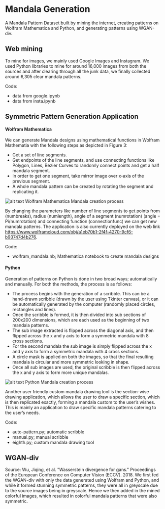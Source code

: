 # Mandala Generation
A Mandala Pattern Dataset built by mining the internet, creating patterns on Wolfram Mathematica and Python, and generating patterns using WGAN-div.

## Web mining
To mine for images, we mainly used Google Images and Instagram. We used Python libraries to mine for around 16,000 images from both the sources and after clearing through all the junk data, we finally collected around 6,305 clear mandala patterns.

Code:
- data from google.ipynb
- data from insta.ipynb

## Symmetric Pattern Generation Application
#### Wolfram Mathematica
We can generate Mandala designs using mathematical functions in Wolfram Mathematia with the following steps as depicted in Figure 3:
- Get a set of line segments. 
- Get endpoints of the line segments, and use connecting functions like Polygon, Lines, Bezier Curves to randomly connect points and get a half mandala segment.
- In order to get one segment, take mirror image over x-axis of the previous segment.
- A whole mandala pattern can be created by rotating the segment and replicating it.

![alt text](https://github.com/priyanka1706/Mandala-Generation/blob/master/Wolfram_Process.jpeg)
Wolfram Mathematica Mandala creation process

By changing the parameters like number of line segments to get points from (numbreaks), radius (numlength), angle of a segment (numrotation) (angle = Pi/numrotation) and connecting function (connectionfunc) we can get new mandala patterns.
The application is also currently deployed on the web link https://www.wolframcloud.com/obj/a1eb70b1-2f4f-4270-9cf6-b93747d4b276. 

Code: 
- wolfram_mandala.nb; Mathematica notebook to create mandala designs

#### Python
Generation of patterns on Python is done in two broad ways; automatically and manually. For both the methods, the process is as follows:
- The process begins with the generation of a scribble. This can be a hand-drawn scribble (drawn by the user using Tkinter canvas), or it can be automatically generated by the computer (randomly placed circles, rectangles and lines). 
- Once the scribble is formed, it is then divided into sub sections of 200x200 dimensions, which are each used as the beginning of two mandala patterns. 
- The sub image extracted is flipped across the diagonal axis, and then flipped across the x and y axis to form a symmetric mandala with 8 cross sections.
- For the second mandala the sub image is simply flipped across the x and y axis to form a symmetric mandala with 4 cross sections.
- A circle mask is applied on both the images, so that the final resulting mandala is circular and more symmetric looking in shape. 
- Once all sub images are used, the original scribble is then flipped across the x and y axis to form more unique mandalas. 

![alt text](https://github.com/priyanka1706/Mandala-Generation/blob/master/Python_Process.jpg)
Python Mandala creation process

Another user friendly custom mandala drawing tool is the section-wise drawing application, which allows the user to draw a specific section, which is then replicated exactly, forming a mandala custom to the user’s wishes. This is mainly an application to draw specific mandala patterns catering to the user’s needs.

Code: 
- auto-pattern.py; automatic scribble
- manual.py; manual scribble
- eighth.py; custom mandala drawing tool

## WGAN-div
Source: Wu, Jiqing, et al. "Wasserstein divergence for gans." Proceedings of the European Conference on Computer Vision (ECCV). 2018.
We first fed the WGAN-div with only the data generated using Wolfram and Python, and while it formed stunning symmetric patterns, they were all in greyscale due to the source images being in greyscale. Hence we then added in the mined colorful images, which resulted in colorful mandala patterns that were also symmetric.
